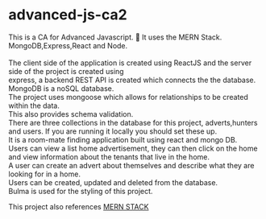 # advanced-js-ca2
This is a CA for Advanced Javascript. 📝
It uses the MERN Stack. MongoDB,Express,React and Node.<br/>  
The client side of the application is created using ReactJS and the server side of the project is created using<br/> express, a backend REST API is created which connects the the database.<br/>
MongoDB is a noSQL database.<br/>
The project uses mongoose which allows for relationships to be created within the data.<br/>
This also provides schema validation.<br/>
There are three collections in the database for this project, adverts,hunters and users. If you are running it locally you should set these up. <br/>
It is a room-mate finding application built using react and mongo DB.<br/>
Users can view a list home advertisement, they can then click on the home and view information about the tenants that live in the home.<br/> 
A user can create an advert about themselves and describe what they are looking for in a home. <br/>
Users can be created, updated and deleted from the database. <br/>
Bulma is used for the styling of this project.<br/>

This project also references [MERN STACK](https://github.com/IADT-AdvancedJS/mern-full-stack)<br/>

